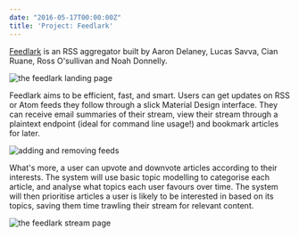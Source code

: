 ```yaml
---
date: "2016-05-17T00:00:00Z"
title: 'Project: Feedlark'
---
```


[Feedlark](http://feedlark.com) is an RSS aggregator built by Aaron Delaney, Lucas Savva, Cian Ruane, Ross O'sullivan and Noah Donnelly.

![the feedlark landing page](/img/feedlark.png)

Feedlark aims to be efficient, fast, and smart. Users can get updates on RSS or Atom feeds they follow through a slick Material Design interface. They can receive email summaries of their stream, view their stream through a plaintext endpoint (ideal for command line usage!) and bookmark articles for later.

![adding and removing feeds](/img/feedlark_feeds.png)

What's more, a user can upvote and downvote articles according to their interests. The system will use basic topic modelling to categorise each article, and analyse what topics each user favours over time. The system will then prioritise articles a user is likely to be interested in based on its topics, saving them time trawling their stream for relevant content.

![the feedlark stream page](/img/feedlark_stream.png)
